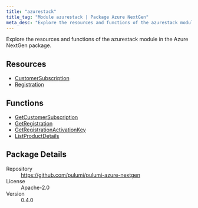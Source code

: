 ```yaml
---
title: "azurestack"
title_tag: "Module azurestack | Package Azure NextGen"
meta_desc: "Explore the resources and functions of the azurestack module in the Azure NextGen package."
---
```


<!-- WARNING: this file was generated by Pulumi Docs Generator. -->
<!-- Do not edit by hand unless you're certain you know what you are doing! -->

Explore the resources and functions of the azurestack module in the Azure NextGen package.

<h2 id="resources">Resources</h2>
<ul class="api">
    <li><a href="customersubscription" title="CustomerSubscription"><span class="symbol resource"></span>CustomerSubscription</a></li>
    <li><a href="registration" title="Registration"><span class="symbol resource"></span>Registration</a></li>
</ul>

<h2 id="functions">Functions</h2>
<ul class="api">
    <li><a href="getcustomersubscription" title="GetCustomerSubscription"><span class="symbol function"></span>GetCustomerSubscription</a></li>
    <li><a href="getregistration" title="GetRegistration"><span class="symbol function"></span>GetRegistration</a></li>
    <li><a href="getregistrationactivationkey" title="GetRegistrationActivationKey"><span class="symbol function"></span>GetRegistrationActivationKey</a></li>
    <li><a href="listproductdetails" title="ListProductDetails"><span class="symbol function"></span>ListProductDetails</a></li>
</ul>

<h2 id="package-details">Package Details</h2>
<dl class="package-details">
	<dt>Repository</dt>
	<dd><a href="https://github.com/pulumi/pulumi-azure-nextgen">https://github.com/pulumi/pulumi-azure-nextgen</a></dd>
	<dt>License</dt>
	<dd>Apache-2.0</dd>
	<dt>Version</dt>
	<dd>0.4.0</dd>
</dl>




